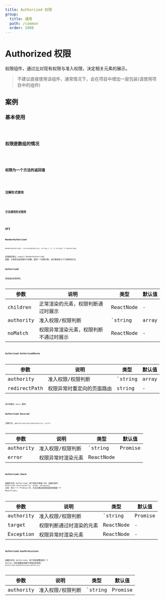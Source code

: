 ```yaml
---
title: Authorized 权限
group:
  title: 通用
  path: /common
  order: 1000
---
```


# Authorized 权限

权限组件，通过比对现有权限与准入权限，决定相关元素的展示。

> 不建议直接使用该组件，通常情况下，会在项目中增加一层包装(请使用项目中的组件)

## 案例

### 基本使用

<code src="./demo/basic.tsx" />

### 权限是数组的情况

<code src="./demo/authorizedArray.tsx" />

### 权限为一个方法的返回值

<code src="./demo/authorizedFunction.tsx" />

### 注解形式使用

<code src="./demo/secured.tsx" />

### 方法调用形式使用

<code src="./demo/hasPermissions.tsx" />

## API

### RenderAuthorized

`RenderAuthorized: (currentAuthority: string | () => string) => Authorized`

权限组件默认 export RenderAuthorized 函数，它接收当前权限作为参数，返回一个权限对象，该对象提供以下几种使用方式。

### Authorized

最基础的权限控制。

| 参数      | 说明                                   | 类型                                                                 | 默认值 |
| --------- | -------------------------------------- | -------------------------------------------------------------------- | ------ |
| children  | 正常渲染的元素，权限判断通过时展示     | ReactNode                                                            | -      |
| authority | 准入权限/权限判断                      | `string | array | Promise | (currentAuthority) => boolean | Promise` | -      |
| noMatch   | 权限异常渲染元素，权限判断不通过时展示 | ReactNode                                                            | -      |

### Authorized.AuthorizedRoute

| 参数         | 说明                       | 类型                                                                 | 默认值 |
| ------------ | -------------------------- | -------------------------------------------------------------------- | ------ |
| authority    | 准入权限/权限判断          | `string | array | Promise | (currentAuthority) => boolean | Promise` | -      |
| redirectPath | 权限异常时重定向的页面路由 | string                                                               | -      |

其余参数与 `Route` 相同。

### Authorized.Secured

注解方式，`@Authorized.Secured(authority, error)`

| 参数      | 说明               | 类型                                                         | 默认值                   |
| --------- | ------------------ | ------------------------------------------------------------ | ------------------------ |
| authority | 准入权限/权限判断  | `string | Promise | (currentAuthority) => boolean | Promise` | -                        |
| error     | 权限异常时渲染元素 | ReactNode                                                    | <Exception type="403" /> |

### Authorized.check

函数形式的 Authorized，用于某些不能被 HOC 包裹的组件。 `Authorized.check(authority, target, Exception)`
注意：传入一个 Promise 时，无论正确还是错误返回的都是一个 ReactClass。

| 参数      | 说明                     | 类型                                                         | 默认值 |
| --------- | ------------------------ | ------------------------------------------------------------ | ------ |
| authority | 准入权限/权限判断        | `string | Promise | (currentAuthority) => boolean | Promise` | -      |
| target    | 权限判断通过时渲染的元素 | ReactNode                                                    | -      |
| Exception | 权限异常时渲染元素       | ReactNode                                                    | -      |

### Authorized.hasPermissions

函数形式的 Authorized，用于某些需要返回一个 boolen，然后根据值来做不同操作的场景。 `Authorized.hasPermissions(authority)`

| 参数      | 说明              | 类型                                                         | 默认值 |
| --------- | ----------------- | ------------------------------------------------------------ | ------ |
| authority | 准入权限/权限判断 | `string | Promise | (currentAuthority) => boolean | Promise` | -      |
